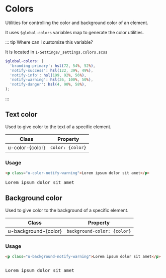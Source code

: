 # Colors

Utilities for controlling the color and background color of an element.

It uses `$global-colors` variables map to generate the color utilities.

::: tip Where can I customize this variable?

It is located in `1-Settings/_settings.colors.scss`

```scss
$global-colors: (
  'branding-primary': hsl(72, 54%, 52%),
  'notify-success': hsl(122, 39%, 49%),
  'notify-info': hsl(199, 92%, 56%),
  'notify-warning': hsl(36, 100%, 50%),
  'notify-danger': hsl(4, 90%, 58%),
);
```

:::

## Text color

Used to give color to the text of a specific element.

| Class           | Property         |
| --------------- | ---------------- |
| u-color-{color} | `color: {color}` |

### Usage

```html
<p class="u-color-notify-warning">Lorem ipsum dolor sit amet</p>
```

<pre class="u-color-notify-warning">
Lorem ipsum dolor sit amet
</pre>

## Background color

Used to give color to the background of a specific element.

| Class                | Property                    |
| -------------------- | --------------------------- |
| u-background-{color} | `background-color: {color}` |

### Usage

```html
<p class="u-background-notify-warning">Lorem ipsum dolor sit amet</p>
```

<!-- prettier-ignore-start -->
<pre>
<p class="u-background-notify-warning">Lorem ipsum dolor sit amet
</p></pre>
<!-- prettier-ignore-end -->
